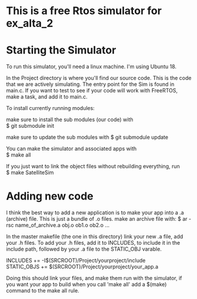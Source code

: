 # This is a free Rtos simulator for ex_alta_2


# Starting the Simulator

To run this simulator, you'll need a linux machine. I'm using Ubuntu 18.

In the Project directory is where you'll find our source code. This is the code that
we are actively simulating. The entry point for the Sim is found in main.c. 
If you want to test to see if your code will work with FreeRTOS, make a task, and
add it to main.c.

To install currently running modules:

make sure to install the sub modules (our code) with  
$ git submodule init

make sure to update the sub modules with
$ git submodule update

You can make the simulator and associated apps with  
$ make all

If you just want to link the object files without rebuilding everything, run  
$ make SatelliteSim



# Adding new code

I think the best way to add a new application is to make your app into a .a (archive) file. This is just
a bundle of .o files. make an archive file with: 
    $ ar -rsc name_of_archive.a obj.o ob1.o ob2.o ...

In the master makefile (the one in this directory) link your new .a file,
add your .h files. To add your .h files, add it to INCLUDES, to include it in the
include path, followed by your .a file to the STATIC_OBJ varable.

INCLUDES		+= -I$(SRCROOT)/Project/yourproject/include  
STATIC_OBJS  	+= $(SRCROOT)/Project/yourproject/your_app.a  

Doing this should link your files, and make them run with the simulator, if you want
your app to build when you call 'make all' add a $(make) command to the make all rule.
